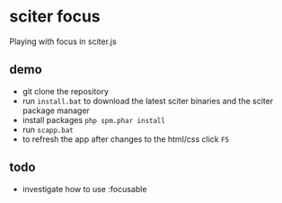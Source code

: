 # sciter focus

Playing with focus in sciter.js

## demo

- git clone the repository
- run `install.bat` to download the latest sciter binaries and the sciter package manager
- install packages `php spm.phar install`
- run `scapp.bat`
- to refresh the app after changes to the html/css click `F5`

## todo

- investigate how to use :focusable
